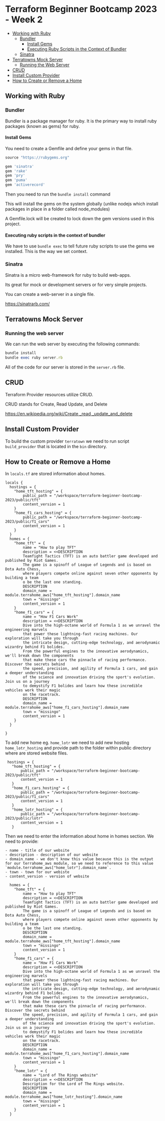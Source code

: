 # Terraform Beginner Bootcamp 2023 - Week 2

- [Working with Ruby](#working-with-ruby)
  - [Bundler](#bundler)
    - [Install Gems](#install-gems)
    - [Executing Ruby Scripts in the Context of Bundler](#executing-ruby-scripts-in-the-context-of-bundler)
  - [Sinatra](#sinatra)
- [Terratowns Mock Server](#terratowns-mock-server)
  - [Running the Web Server](#running-the-web-server)
- [CRUD](#crud)
- [Install Custom Provider](#install-custom-provider)
- [How to Create or Remove a Home](#how-to-create-or-remove-a-home)

## Working with Ruby

### Bundler

Bundler is a package manager for ruby.
It is the primary way to install ruby packages (known as gems) for ruby.

#### Install Gems

You need to create a Gemfile and define your gems in that file.

```rb
source "https://rubygems.org"

gem 'sinatra'
gem 'rake'
gem 'pry'
gem 'puma'
gem 'activerecord'
```

Then you need to run the `bundle install` command

This will install the gems on the system globally (unlike nodejs which install packages in place in a folder called node_modules)

A Gemfile.lock will be created to lock down the gem versions used in this project.

#### Executing ruby scripts in the context of bundler

We have to use `bundle exec` to tell future ruby scripts to use the gems we installed. This is the way we set context.

### Sinatra

Sinatra is a micro web-framework for ruby to build web-apps.

Its great for mock or development servers or for very simple projects.

You can create a web-server in a single file.

https://sinatrarb.com/

## Terratowns Mock Server

### Running the web server

We can run the web server by executing the following commands:

```rb
bundle install
bundle exec ruby server.rb
```

All of the code for our server is stored in the `server.rb` file.

## CRUD

Terraform Provider resources utilize CRUD.

CRUD stands for Create, Read Update, and Delete

https://en.wikipedia.org/wiki/Create,_read,_update_and_delete


## Install Custom Provider

To build the custom provider `terratown` we need to run script `build_provider` that is located in the `bin` directory.

## How to Create or Remove a Home

In `locals.tf` are stored information about homes. 


```
locals {
  hostings = {
    "home_tft_hosting" = {
        public_path = "/workspace/terraform-beginner-bootcamp-2023/public/tft"
        content_version = 1
    }
    "home_f1_cars_hosting" = {
        public_path = "/workspace/terraform-beginner-bootcamp-2023/public/f1_cars"
        content_version = 1
    }
  }
  homes = {
    "home_tft" = {
        name = "How to play TFT"
        description = <<DESCRIPTION
        Teamfight Tactics (TFT) is an auto battler game developed and published by Riot Games. 
        The game is a spinoff of League of Legends and is based on Dota Auto Chess, 
        where players compete online against seven other opponents by building a team 
        o be the last one standing.
        DESCRIPTION
        domain_name = module.terrahome_aws["home_tft_hosting"].domain_name
        town = "missingo"
        content_version = 1
    }
    "home_f1_cars" = {
        name = "How F1 Cars Work"
        description = <<DESCRIPTION
        Dive into the high-octane world of Formula 1 as we unravel the engineering marvels
        that power these lightning-fast racing machines. Our exploration will take you through
        the intricate design, cutting-edge technology, and aerodynamic wizardry behind F1 bolides.
        From the powerful engines to the innovative aerodynamics, we'll break down the components
        that make these cars the pinnacle of racing performance. Discover the secrets behind
        the speed, precision, and agility of Formula 1 cars, and gain a deeper understanding
        of the science and innovation driving the sport's evolution. Join us on a journey
        to demystify F1 bolides and learn how these incredible vehicles work their magic
        on the racetrack.
        DESCRIPTION
        domain_name = module.terrahome_aws["home_f1_cars_hosting"].domain_name
        town = "missingo"
        content_version = 1
    }
  }

}
```

To add new home eg. `home_lotr` we need to add new hosting `home_lotr_hosting` and provide path to the folder within public directory where are stored website files.
 
 ```
  hostings = {
    "home_tft_hosting" = {
        public_path = "/workspace/terraform-beginner-bootcamp-2023/public/tft"
        content_version = 1
    }
    "home_f1_cars_hosting" = {
        public_path = "/workspace/terraform-beginner-bootcamp-2023/public/f1_cars"
        content_version = 1
    }
    "home_lotr_hosting" = {
        public_path = "/workspace/terraform-beginner-bootcamp-2023/public/lotr"
        content_version = 1
    }

```

Then we need to enter the information about home in homes section. 
We need to provide: 

    - name - title of our website
    - description - description of our website
    - domain_name - we don't know this value because this is the output for our terrahome_aws module, so we need to reference to this value `module.terrahome_aws["home_lotr"].domain_name`.
    - town - town for our webiste
    - content_version - version of website

```
  homes = {
    "home_tft" = {
        name = "How to play TFT"
        description = <<DESCRIPTION
        Teamfight Tactics (TFT) is an auto battler game developed and published by Riot Games. 
        The game is a spinoff of League of Legends and is based on Dota Auto Chess, 
        where players compete online against seven other opponents by building a team 
        o be the last one standing.
        DESCRIPTION
        domain_name = module.terrahome_aws["home_tft_hosting"].domain_name
        town = "missingo"
        content_version = 1
    }
    "home_f1_cars" = {
        name = "How F1 Cars Work"
        description = <<DESCRIPTION
        Dive into the high-octane world of Formula 1 as we unravel the engineering marvels
        that power these lightning-fast racing machines. Our exploration will take you through
        the intricate design, cutting-edge technology, and aerodynamic wizardry behind F1 bolides.
        From the powerful engines to the innovative aerodynamics, we'll break down the components
        that make these cars the pinnacle of racing performance. Discover the secrets behind
        the speed, precision, and agility of Formula 1 cars, and gain a deeper understanding
        of the science and innovation driving the sport's evolution. Join us on a journey
        to demystify F1 bolides and learn how these incredible vehicles work their magic
        on the racetrack.
        DESCRIPTION
        domain_name = module.terrahome_aws["home_f1_cars_hosting"].domain_name
        town = "missingo"
        content_version = 1
    }
    "home_lotr" = {
        name = "Lord of The Rings website"
        description = <<DESCRIPTION
        Description for the Lord of The Rings website.
        DESCRIPTION
        domain_name = module.terrahome_aws["home_lotr_hosting"].domain_name
        town = "missingo"
        content_version = 1
    }
  }
```